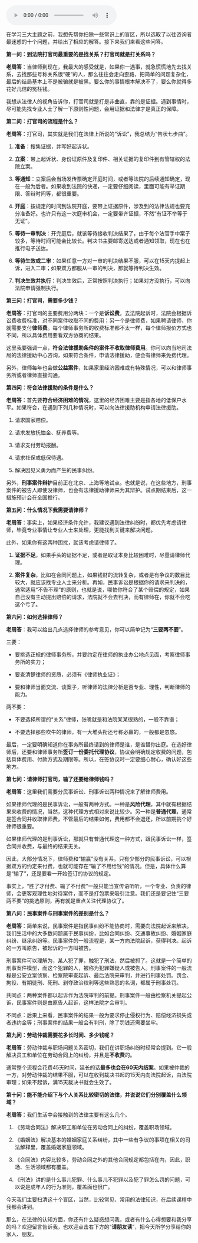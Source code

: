 <audio title="01 “老周，我想知道” _ 常见法律认知盲区（一）" src="https://static001.geekbang.org/resource/audio/ce/79/cea35933682e26eb89e73f4e6d086779.mp3" controls="controls"></audio> 
<p>在学习三大主题之前，我想先帮你扫除一些常识上的盲区，所以选取了以往咨询者最迷惑的十个问题，并给出了相应的解答。接下来我们来看这些问答。</p><p><strong><span class="orange">第一问：到法院打官司最重要的是找关系？打官司就是打关系吗？</span></strong></p><p><strong>老周答</strong>：当律师到现在，我最大的感受就是，如果你一遇事，就急慌慌地先去找关系，去找那些号称关系很“硬”的人，那么往往会走向歪路，把简单的问题复杂化，最后的结局基本上不是被骗就是被黑。要么你的事情根本解决不了，要么你就得多花好几倍的冤枉钱。</p><p>我想从法律人的视角告诉你，打官司就是打是非曲直，靠的是证据。遇到事情时，尽可能先找专业人士了解一下原则性问题，会用证据和法律才是真正的保障。</p><p><strong><span class="orange">第二问：打官司的流程是什么？</span></strong></p><p><strong>老周答</strong>：打官司，其实就是我们在法律上所说的“诉讼”，我总结为“告状七步曲”。</p><ol>
<li>
<p><strong>准备</strong>：搜集证据，并写好起诉状。</p>
</li>
<li>
<p><strong>立案</strong>：带上起诉状、身份证原件及复印件、相关证据的复印件到有管辖权的法院立案。</p>
</li>
<li>
<p><strong>等通知</strong>：立案后会当场发传票确定开庭时间，或者等法院的后续通知确定，现在一般为后者。如果收到法院的快递，一定要仔细阅读，里面可能有举证期限、答辩时间等，都很重要。</p>
</li>
<li>
<p><strong>开庭</strong>：按规定的时间到法院开庭，要带上证据原件，涉及到的法律法规也要充分准备好。也许只有这一次庭审机会，一定要带齐证据，不然“有证不举等于无证”。</p>
</li>
<li>
<p><strong>等待一审判决</strong>：开完庭后，就该等待接收判决结果了，由于每个法官手中案子较多，等待时间可能会比较长。判决书主要邮寄送达或者通知领取，现在也在推行电子送达。</p>
</li>
<li>
<p><strong>等待生效或二审</strong>：如果任意一方对一审的判决结果不服，可以在15天内提起上诉，进入二审；如果双方都服从一审的判决，那就等待判决生效。</p>
</li>
<li>
<p><strong>判决生效并执行</strong>：判决生效后，正常按照判决执行；如果对方没执行，可以向法院申请强制执行。</p>
</li>
</ol><!-- [[[read_end]]] --><p><strong><span class="orange">第三问：打官司，需要多少钱？</span></strong></p><p><strong>老周答</strong>：打官司的主要费用分两块：一个是<strong>诉讼费</strong>。去法院起诉时，法院会根据诉讼费收费标准，对不同案件收取不同的费用；另一个是律师费，如果聘请律师，你就需要支付<strong>律师费</strong>。每个律师事务所的收费标准都不太一样，每个律师报价方式也不同，所以具体费用要看双方协商的结果。</p><p>这里我要强调一点，<strong>符合法律援助条件的案件不收取律师费用</strong>。你可以向当地司法局的法律援助中心咨询，如果符合条件，申请法律援助，便会有律师来免费代理。</p><p>另外，律师每年也会做<strong>公益案件</strong>，如果家里经济困难或有特殊情况，可以和律师事务所或者律师直接沟通。</p><p><strong><span class="orange">第四问：符合法律援助的条件是什么？</span></strong></p><p><strong>老周答</strong>：首先要<strong>符合经济困难的情况</strong>，这里的经济困难主要是指各地的低保户水平。如果符合，在遇到下列几种情况时，可以向法律援助机构申请法律援助。</p><ol>
<li>
<p>请求国家赔偿。</p>
</li>
<li>
<p>请求发放抚恤金、抚养费等。</p>
</li>
<li>
<p>请求支付劳动报酬。</p>
</li>
<li>
<p>请求社保或低保待遇。</p>
</li>
<li>
<p>解决因见义勇为而产生的民事纠纷。</p>
</li>
</ol><p>另外，<strong>刑事案件辩护</strong>目前正在北京、上海等地试点。也就是说，在这些地方，刑事案件的被告人即使没律师，也会有法律援助律师来为其辩护。试点期结束后，这一措施预计会在全国推行。</p><p><strong><span class="orange">第五问：什么情况下我需要请律师？</span></strong></p><p><strong>老周答</strong>：事实上，如果经济条件允许，我建议遇到法律纠纷时，都优先考虑请律师，毕竟专业事情让专业人士来处理，更能找到关键来解决问题。</p><p>此外，如果你有这两种困扰，就该考虑请律师了。</p><ol>
<li>
<p><strong>证据不足</strong>。如果手头的证据不足，或者是取证本身比较困难时，尽量请律师代理。</p>
</li>
<li>
<p><strong>案件复杂</strong>。比如在合同问题上，如果钱财的流转复杂，或者是有争议的数目比较大，就应该找专业人士来分析。再如，民事诉讼是根据你的请求来判决的，通常适用“不告不理”的原则，也就是说，哪怕你符合了某个赔偿的规定，如果自己没有主动提出赔偿的请求，法院就不会去判决，而有律师在，你就不会吃这个亏了。</p>
</li>
</ol><p><strong><span class="orange">第六问：如何选择律师？</span></strong></p><p><strong>老周答</strong>：我可以给出几点选择律师的参考意见，你可以简单记为“<strong>三要两不要</strong>”。</p><p>三要：</p><ul>
<li>
<p>要挑选正规的律师事务所，并要约定在律师的执业办公地点见面，考察律师事务所的实力；</p>
</li>
<li>
<p>要查清楚律师的资质，必须有《律师执业证》；</p>
</li>
<li>
<p>要和律师当面交流、谈案子，听律师的法律分析是否专业、理性，判断律师的能力。</p>
</li>
</ul><p>两不要：</p><ul>
<li>
<p>不要选择所谓的“关系”律师，张嘴就是和法院某某很熟的，一般不靠谱；</p>
</li>
<li>
<p>不要选择那些吹牛的律师，有一大堆头衔还号称必赢的，一般都是忽悠。</p>
</li>
</ul><p>最后，一定要明确知道你在事务所最终请到的律师是谁，是谁替你出庭。在选好律师后，还要和律师事务所<strong>签订一份委托代理协议</strong>，协议会明确规定收费的问题，包括具体费用、付款方式及期限等。所以，在签协议时一定要细心耐心，确认好这些地方。</p><p><strong><span class="orange">第七问：请律师打官司，输了还要给律师钱吗？</span></strong></p><p><strong>老周答</strong>：这里我们需要分民事诉讼、刑事诉讼两种情况来了解律师费用。</p><p>如果律师代理的是民事诉讼，一般有两种方式。一种是<strong>风险代理</strong>，其中就有根据结果来收费的情况，当然，这种代理方式相对来说比较少。另一种是<strong>普通代理</strong>，通常是签合同并收取律师费，不管最后的结果如何，费用都不会退还，所以前期挑个好律师很重要。</p><p>如果律师代理的是刑事诉讼，那就只有普通代理这一种方式，跟民事诉讼一样，签合同并收费，与最终的结果无关。</p><p>因此，大部分情况下，律师费和“输赢”没有关系。只有少部分的民事诉讼，可以根据双方的约定来付费，也就可能存在“输了不用给钱”的情况。但是，具体什么算是“输了”，还是要看一开始签订的协议的规定。</p><p>事实上，“胜了才付费、输了不付费”一般只能当宣传语听听，一个专业、负责的律师，会更客观理性地对待案件，而不是打包票来吸引注意。我们还是要记住“三要两不要”的挑选原则，再有就是重点关注代理协议了。</p><p><strong><span class="orange">第八问：民事案件与刑事案件的差别是什么？</span></strong></p><p><strong>老周答</strong>：简单来说，民事案件是指民事纠纷不能协商时，需要向法院起诉来解决。我们生活中的大多数问题属于民事纠纷，比如合同纠纷、交通事故纠纷、婚姻家庭纠纷、继承纠纷等。民事案件的一般流程是，某一方向法院起诉，获得判决。起诉的一方叫原告，被起诉的一方叫被告。</p><p>刑事案件可以理解为，某人犯了罪，触犯了刑法，然后被抓了。这就是一个简单的刑事案件模型，而这个犯罪的人，被称为犯罪嫌疑人或被告人。刑事案件的一般流程是公安立案侦察、检察院审查起诉、最后法院来审判，并进行刑事处罚。罚金、拘役、有期徒刑、死刑、剥夺政治权利等这些熟悉的名词，都属于刑事处罚。</p><p>共同点：两种案件都以起诉作为法院审判的前提。刑事案件一般由检察机关提起公诉，民事案件则是由原告人起诉，这样法院才会审判。</p><p>不同点：后果上来看，民事案件的结果一般为要求停止侵权行为、赔偿经济损失或者违约金等；刑事案件的结果一般会有判刑，除了罚钱还需要坐牢。</p><p><strong><span class="orange">第九问：劳动仲裁需要花多长时间、多少钱呢？</span></strong></p><p><strong>老周答</strong>：劳动仲裁与职场问题关系密切，我们在讲职场纠纷时经常会提到。它一般解决员工和单位在劳动合同上的纠纷，并且是<strong>不收费</strong>的。</p><p>通常整个流程会花费45天时间，延长的话<strong>最多也会在60天内结案</strong>。如果被仲裁的一方，对劳动仲裁的结果不服，可以在收到裁决书起的15天内向法院起诉，由法院审理；如果不起诉，满15天裁决书就会生效了。</p><p><strong><span class="orange">第十问：能不能介绍下与个人关系比较密切的法律，并说说它们分别覆盖什么领域？</span></strong></p><p><strong>老周答</strong>：我们生活中会接触到的法律主要有这么几个。</p><ol>
<li>
<p>《劳动合同法》解决职工和单位在劳动合同上的纠纷，覆盖职场领域。</p>
</li>
<li>
<p>《婚姻法》解决基本的婚姻家庭关系纠纷，其中一些有争议的事项在相关的司法解释里，覆盖婚姻家庭领域。</p>
</li>
<li>
<p>《合同法》内容比较多，劳动合同之外的其他合同规定都包括在内，因此，职场、生活领域都有覆盖。</p>
</li>
<li>
<p>《刑法》讲的是什么事儿犯罪、什么事儿不犯罪以及犯了罪怎么罚的问题，可以说是成年人的行为准则，覆盖面也很广。</p>
</li>
</ol><p>今天我们主要扫清这十个盲区，当然，比较常见、常用的法律知识，在后续课程中我都会讲到。</p><p>那么，在法律的认知方面，你还有什么疑惑想问我，或者有什么心得想要和我分享的吗？欢迎留言告诉我，也欢迎点击右下方的“<strong>请朋友读</strong>”，把今天所学分享给你的家人、朋友。</p><p></p>